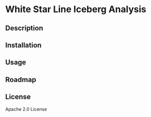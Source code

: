 # White Star Line Iceberg Analysis
 

## Description

## Installation

## Usage

## Roadmap

## License
Apache 2.0 License 
